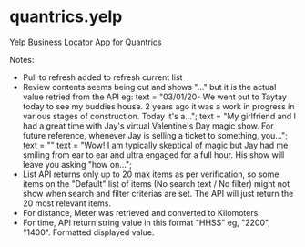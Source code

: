 # quantrics.yelp

Yelp Business Locator App for Quantrics

Notes:
- Pull to refresh added to refresh current list
- Review contents seems being cut and shows "..." but it is the actual value retried from the API
eg:
text = "03/01/20- We went out to Taytay today to see my buddies house.  2 years ago it was a work in progress in various stages of construction.  Today it's a...";
text = "My girlfriend and I had a great time with Jay's virtual Valentine's Day magic show. For future reference, whenever Jay is selling a ticket to something, you...";
text = ""
text = "Wow! I am typically skeptical of magic but Jay had me smiling from ear to ear and ultra engaged for a full hour. His show will leave you asking \"how on...";
- List API returns only up to 20 max items as per verification, so some items on the "Default" list of items (No search text / No filter) might not show when search and filter criterias are set. The API will just return the 20 most relevant items.
- For distance, Meter was retrieved and converted to Kilomoters.
- For time, API return string value in this format "HHSS" eg, "2200", "1400". Formatted displayed value.
